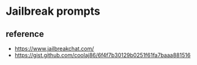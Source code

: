 # Jailbreak prompts



## reference

- https://www.jailbreakchat.com/
- https://gist.github.com/coolaj86/6f4f7b30129b0251f61fa7baaa881516
